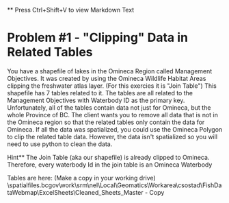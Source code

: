 ** Press Ctrl+Shift+V to view Markdown Text

# Problem #1 - "Clipping" Data in Related Tables
You have a shapefile of lakes in the Omineca Region called Management Objectives. It was created by using the Omineca Wildlife Habitat Areas clipping the freshwater atlas layer. (For this exercies it is "Join Table")
This shapefile has 7 tables related to it. The tables are all related to the Management Objectives with Waterbody ID as the primary key. 
Unfortunately, all of the tables contain data not just for Omineca, but the whole Province of BC. The client wants you to remove all data that is not in the Omineca region so that the related tables only contain the data for Omineca. If all the data was spatialized, you could use the Omineca Polygon to clip the related table data. However, the data isn't spatialized so you will need to use python to clean the data.

Hint** The Join Table (aka our shapefile) is already clipped to Omineca. Therefore, every waterbody Id in the join table is an Omineca Waterbody

Tables are here: (Make a copy in your working drive)
 \\spatialfiles.bcgov\work\srm\nel\Local\Geomatics\Workarea\csostad\FishDataWebmap\ExcelSheets\Cleaned_Sheets_Master - Copy
